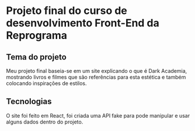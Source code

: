 # Projeto final do curso de desenvolvimento Front-End da Reprograma

## Tema do projeto
 Meu projeto final baseia-se em um site explicando o que é Dark Academia, mostrando livros e filmes que são referências para esta estética e também colocando inspirações de estilos. 

## Tecnologias 
O site foi feito em React, foi criada uma API fake para pode manipular e usar alguns dados dentro do projeto.